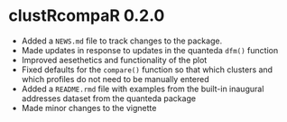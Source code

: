 # clustRcompaR 0.2.0

* Added a `NEWS.md` file to track changes to the package.
* Made updates in response to updates in the quanteda `dfm()` function
* Improved aesethetics and functionality of the plot
* Fixed defaults for the `compare()` function so that which clusters and which profiles do not need to be manually entered
* Added a `README.rmd` file with examples from the built-in inaugural addresses dataset from the quanteda package
* Made minor changes to the vignette
